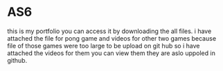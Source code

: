 # AS6
this is my portfolio you can access it by downloading the all files. 
i have attached the file for pong game 
and videos for other two games because file of those games were too large to be upload on git hub so i have attached the videos for them you can view them they are aslo uppoled in github. 
